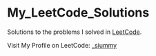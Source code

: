 # My_LeetCode_Solutions
<p>Solutions to the problems I solved in <a href = "https://leetcode.com/">LeetCode</a>.</p>

<p>Visit My Profile on LeetCode: <a href = "https://leetcode.com/_siummy/"> _siummy </a></p>
